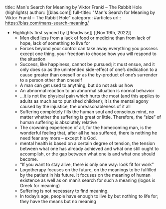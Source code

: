 title:: Man's Search for Meaning by Viktor Frankl – The Rabbit Hole (highlights)
author:: [[blas.com]]
full-title:: "Man's Search for Meaning by Viktor Frankl – The Rabbit Hole"
category:: #articles
url:: https://blas.com/mans-search-meaning/

- Highlights first synced by [[Readwise]] [[Nov 19th, 2022]]
	- Men died less from a lack of food or medicine than from lack of hope, lack of something to live for
	- Forces beyond your control can take away everything you possess except one thing, your freedom to choose how you will respond to the situation
	- Success, like happiness, cannot be pursued; it must ensue, and it only does so as the unintended side-effect of one’s dedication to a cause greater than oneself or as the by-product of one’s surrender to a person other than oneself
	- A man can get used to anything, but do not ask us how
	- An abnormal reaction to an abnormal situation is normal behavior
	- …it is not the physical pain which hurts the most (and this applies to adults as much as to punished children); it is the mental agony caused by the injustice, the unreasonableness of it all
	- Suffering completely fills the human soul and conscious mind, no matter whether the suffering is great or little. Therefore, the “size” of human suffering is absolutely relative
	- The crowning experience of all, for the homecoming man, is the wonderful feeling that, after all he has suffered, there is nothing he need fear any more – except his God.
	- mental health is based on a certain degree of tension, the tension between what one has already achieved and what one still ought to accomplish, or the gap between what one is and what one should become.
	- “If you want to stay alive, there is only one way: look fit for work”
	- Logotherapy focuses on the future, on the meanings to be fulfilled by the patient in his future. It focuses on the meaning of human existence as well as on man’s search for such a meaning (logos is Greek for meaning)
	- Suffering is not necessary to find meaning.
	- In today’s age, people have enough to live by but nothing to life for; they have the means but no meaning
